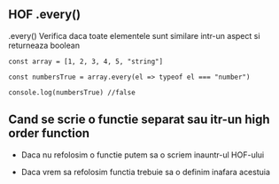 ## HOF .every()

.every() Verifica daca toate elementele sunt similare intr-un aspect si returneaza boolean

```Js
const array = [1, 2, 3, 4, 5, "string"]

const numbersTrue = array.every(el => typeof el === "number")

console.log(numbersTrue) //false
```

## Cand se scrie o functie separat sau itr-un high order function

- Daca nu refolosim o functie putem sa o scriem inauntr-ul HOF-ului

- Daca vrem sa refolosim functia trebuie sa o definim inafara acestuia